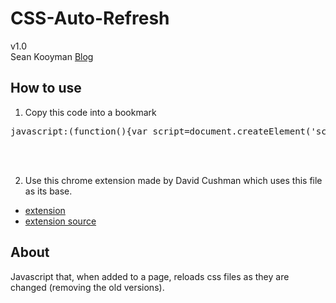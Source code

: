 CSS-Auto-Refresh
========================

v1.0<br />
Sean Kooyman [Blog](http://teachthe.net)<br />

How to use
-----------------
1) Copy this code into a bookmark
<pre>
javascript:(function(){var script=document.createElement('script');script.setAttribute('src','http://htmlpreview.github.com/?https://github.com/seanybob/css-auto-refresh/master/css-auto-refresh.js');document.getElementsByTagName('head')[0].appendChild(script);})();
</pre>
<br /><br />

2) Use this chrome extension made by David Cushman which uses this file as its base. <br />
- [extension](https://chrome.google.com/webstore/detail/refrecssher/pbepemgakpapkpholnanaeielcnlklnn) <br />
- [extension source](https://github.com/91bananas/refreCSSher)


About
-----------------
Javascript that, when added to a page, reloads css files as they are changed (removing the old versions).
